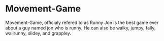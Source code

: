 # Movement-Game
Movement-Game, officialy refered to as Runny Jon is the best game ever about a guy named jon who is runny. He can also be walky, jumpy, fally, wallrunny, slidey, and grappley.
